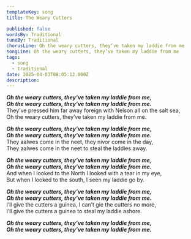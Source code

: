 ```yaml
---
templateKey: song
title: The Weary Cutters

published: false
wordsBy: Traditional
tuneBy: Traditional
chorusLine: Oh the weary cutters, they’ve taken my laddie from me
songLine: Oh the weary cutters, they’ve taken my laddie from me
tags:
  - song
  - traditional
date: 2025-04-03T08:05:12.000Z
description: 
---
```

***Oh the weary cutters, they’ve taken my laddie from me,\
Oh the weary cutters, they’ve taken my laddie from me.***\
They’ve pressed him far away foreign with Nelson all on the salt sea,\
Oh the weary cutters, they’ve taken my laddie from me.

***Oh the weary cutters, they’ve taken my laddie from me,\
Oh the weary cutters, they’ve taken my laddie from me.***\
They aalwes come in the neet, they nivor come in the day,\
They aalwes come in the neet to steal the laddies away.

***Oh the weary cutters, they’ve taken my laddie from me,\
Oh the weary cutters, they’ve taken my laddie from me.***\
And when I looked to the North I looked with a tear in my eye,\
But when I looked to the south, I seen my laddie go by.

***Oh the weary cutters, they’ve taken my laddie from me,\
Oh the weary cutters, they’ve taken my laddie from me.***\
I’ll give the cutters a guinea, I can’t gie the cutters no more,\
I’ll give the cutters a guinea to steal my laddie ashore.

***Oh the weary cutters, they’ve taken my laddie from me,\
Oh the weary cutters, they’ve taken my laddie from me.***
